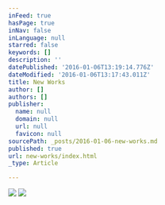 ```yaml
---
inFeed: true
hasPage: true
inNav: false
inLanguage: null
starred: false
keywords: []
description: ''
datePublished: '2016-01-06T13:19:14.776Z'
dateModified: '2016-01-06T13:17:43.011Z'
title: New Works
author: []
authors: []
publisher:
  name: null
  domain: null
  url: null
  favicon: null
sourcePath: _posts/2016-01-06-new-works.md
published: true
url: new-works/index.html
_type: Article

---
```

![](https://the-grid-user-content.s3-us-west-2.amazonaws.com/f79c2456-5584-4155-a4d9-ba7e1e22a240.jpg)
![](https://the-grid-user-content.s3-us-west-2.amazonaws.com/79f94428-d6ee-44ca-b5e7-4c70c07166fb.jpg)